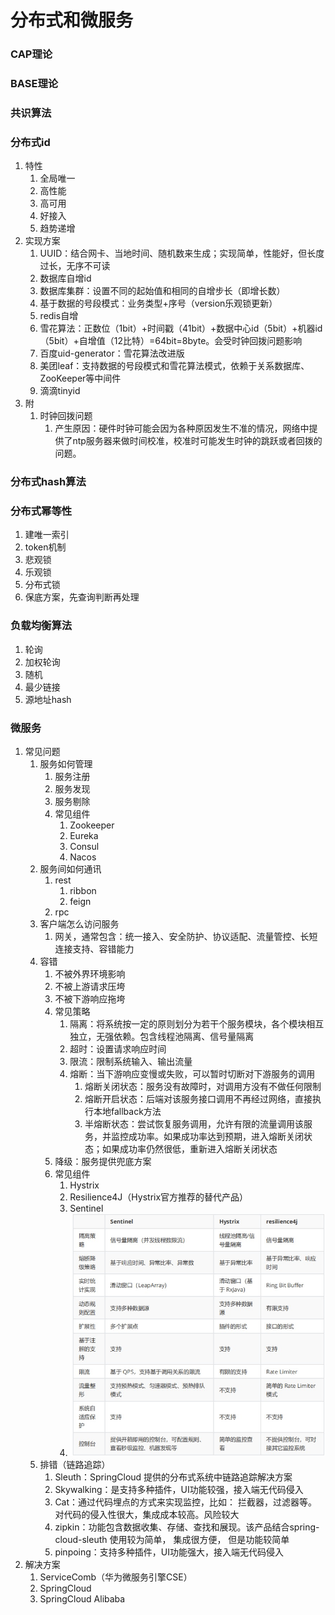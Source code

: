 # 分布式和微服务

### CAP理论

### BASE理论

### 共识算法

### 分布式id
1. 特性
   1. 全局唯一
   2. 高性能
   3. 高可用
   4. 好接入
   5. 趋势递增
2. 实现方案
   1. UUID：结合网卡、当地时间、随机数来生成；实现简单，性能好，但长度过长，无序不可读
   2. 数据库自增id
   3. 数据库集群：设置不同的起始值和相同的自增步长（即增长数）
   4. 基于数据的号段模式：业务类型+序号（version乐观锁更新）
   5. redis自增
   6. 雪花算法：正数位（1bit）+时间戳（41bit）+数据中心id（5bit）+机器id（5bit）+自增值（12比特）=64bit=8byte。会受时钟回拨问题影响
   7. 百度uid-generator：雪花算法改进版
   8. 美团leaf：支持数据的号段模式和雪花算法模式，依赖于关系数据库、ZooKeeper等中间件
   9. 滴滴tinyid
3. 附
   1. 时钟回拨问题
      1. 产生原因：硬件时钟可能会因为各种原因发生不准的情况，网络中提供了ntp服务器来做时间校准，校准时可能发生时钟的跳跃或者回拨的问题。

### 分布式hash算法

### 分布式幂等性
1. 建唯一索引
2. token机制
3. 悲观锁
4. 乐观锁
5. 分布式锁
6. 保底方案，先查询判断再处理

### 负载均衡算法
1. 轮询
2. 加权轮询
3. 随机
4. 最少链接
5. 源地址hash



### 微服务
1. 常见问题
   1. 服务如何管理
      1. 服务注册
      2. 服务发现
      3. 服务剔除
      4. 常见组件
         1. Zookeeper
         2. Eureka
         3. Consul
         4. Nacos
   2. 服务间如何通讯
      1. rest
         1. ribbon
         2. feign
      2. rpc
   3. 客户端怎么访问服务
      1. 网关，通常包含：统一接入、安全防护、协议适配、流量管控、长短连接支持、容错能力
   4. 容错
      1. 不被外界环境影响
      2. 不被上游请求压垮
      3. 不被下游响应拖垮
      4. 常见策略
         1. 隔离：将系统按一定的原则划分为若干个服务模块，各个模块相互独立，无强依赖。包含线程池隔离、信号量隔离
         2. 超时：设置请求响应时间
         3. 限流：限制系统输入、输出流量
         4. 熔断：当下游响应变慢或失败，可以暂时切断对下游服务的调用
            1. 熔断关闭状态：服务没有故障时，对调用方没有不做任何限制
            2. 熔断开启状态：后端对该服务接口调用不再经过网络，直接执行本地fallback方法
            3. 半熔断状态：尝试恢复服务调用，允许有限的流量调用该服务，并监控成功率。如果成功率达到预期，进入熔断关闭状态；如果成功率仍然很低，重新进入熔断关闭状态
      5. 降级：服务提供兜底方案
      6. 常见组件
         1. Hystrix
         2. Resilience4J（Hystrix官方推荐的替代产品）
         3. Sentinel
         4. ![限流组件对比](./img/current-limiting.png)
   5. 排错（链路追踪）
      1. Sleuth：SpringCloud 提供的分布式系统中链路追踪解决方案
      2. Skywalking：是支持多种插件，UI功能较强，接入端无代码侵入
      3. Cat：通过代码埋点的方式来实现监控，比如： 拦截器，过滤器等。 对代码的侵入性很大，集成成本较高。风险较大
      4. zipkin：功能包含数据收集、存储、查找和展现。该产品结合spring-cloud-sleuth 使用较为简单， 集成很方便， 但是功能较简单
      5. pinpoing：支持多种插件，UI功能强大，接入端无代码侵入
2. 解决方案
   1. ServiceComb（华为微服务引擎CSE）
   2. SpringCloud
   3. SpringCloud Alibaba

